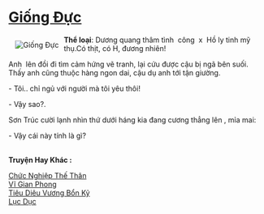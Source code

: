 <a href="https://utruyen.com/giong-duc/17653/" title="Giống Đực"><h1>Giống Đực</h1></a><div style="display:table"><img align="right" style="float: left; padding: 10px;" src="https://utruyen.com/images/story/200x260/giong-duc.jpg" alt="Giống Đực"><b>Thể loại</b>: Dương quang thâm tình  công  x  Hồ ly tinh mỹ thụ.Có thịt, có H, đương nhiên! <p></p>Anh  lên đồi đi tìm cảm hứng vẽ tranh, lại cứu được cậu bị ngã bên suối. Thấy anh cũng thuộc hàng ngon dai, cậu dụ anh tới tận giường. <p></p>- Tôi.. chỉ ngủ với người mà tôi yêu thôi!<p></p>- Vậy sao?. <p></p>Sơn Trúc cười lạnh nhìn thứ dưới háng kia đang cương thẳng lên , mỉa mai:<p></p>- Vậy cái này tính là gì?</div><p><br><b>Truyện Hay Khác :</b></p><a href="https://utruyen.com/chuc-nghiep-the-than/6920/" alt="Chức Nghiệp Thế Thân">Chức Nghiệp Thế Thân</a><br/><a href="https://www.wattpad.com/story/198695744-v%C4%A9-gian-phong" alt="Vĩ Gian Phong">Vĩ Gian Phong</a><br/><a href="https://dammy2019.blogspot.com/2019/11/tieu-dieu-vuong-bon-ky.html" alt="Tiêu Diêu Vương Bổn Kỷ">Tiêu Diêu Vương Bổn Kỷ</a><br/><a href="https://dammy2019.blogspot.com/2019/11/luc-duc.html" alt="Lục Dục">Lục Dục</a><br/>